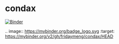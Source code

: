 # condax

[![Binder](https://mybinder.org/badge_logo.svg)](https://mybinder.org/v2/gh/fridaymeng/condax/HEAD)

.. image:: https://mybinder.org/badge_logo.svg
 :target: https://mybinder.org/v2/gh/fridaymeng/condax/HEAD
